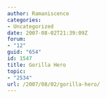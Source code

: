 ```yaml
---
author: Ramaniscence
categories:
- Uncategorized
date: 2007-08-02T21:39:09Z
forum:
- "12"
guid: "654"
id: 1547
title: Gorilla Hero
topic:
- "2534"
url: /2007/08/02/gorilla-hero/
---
```


